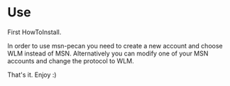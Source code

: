 # Use #

First HowToInstall.

In order to use msn-pecan you need to create a new account and choose WLM instead of MSN. Alternatively you can modify one of your MSN accounts and change the protocol to WLM.

That's it. Enjoy :)